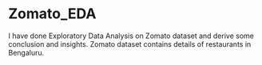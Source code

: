 # Zomato_EDA
 I have done Exploratory Data Analysis on Zomato dataset and derive some conclusion and insights. Zomato dataset contains details of restaurants in Bengaluru.
